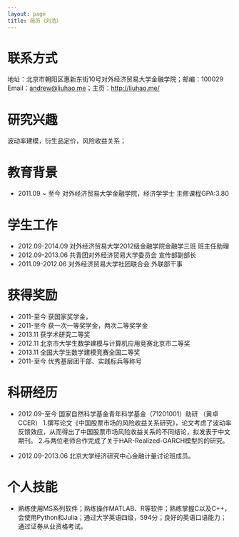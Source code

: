 ```yaml
---
layout: page
title: 简历（刘浩）
---
```


# 联系方式

地址：北京市朝阳区惠新东街10号对外经济贸易大学金融学院；邮编：100029  
Email：andrew@liuhao.me；主页：<http://liuhao.me/>

# 研究兴趣

波动率建模，衍生品定价，风险收益关系；

# 教育背景

- 2011.09 ~ 至今 对外经济贸易大学金融学院，经济学学士  主修课程GPA:3.80

# 学生工作
- 2012.09-2014.09 对外经济贸易大学2012级金融学院金融学三班            班主任助理
- 2012.09-2013.06 共青团对外经济贸易大学委员会                        宣传部副部长
- 2011.09-2012.06	对外经济贸易大学社团联合会                          外联部干事





# 获得奖励

- 2011-至今	获国家奖学金，
- 2011-至今 获一次一等奖学金，两次二等奖学金
- 2013.11              获学术研究二等奖
- 2012.11	北京市大学生数学建模与计算机应用竞赛北京市二等奖
- 2013.11	全国大学生数学建模竞赛全国二等奖
- 2011-至今 优秀基层团干部、实践标兵等称号

# 科研经历	
- 2012.09-至今         国家自然科学基金青年科学基金（71201001）助研 （黄卓 CCER）
                       1.撰写论文《中国股票市场的风险收益关系研究》，论文考虑了波动率反馈效应，从而得出了中国股票市场风险收益关系的不同结论，拟发表于中文期刊。
                       2.与两位老师合作完成了关于HAR-Realized-GARCH模型的的研究。

- 2012.09-2013.06 	北京大学经济研究中心金融计量讨论班成员。



# 个人技能

- 熟练使用MS系列软件；熟练操作MATLAB、R等软件；熟练掌握C以及C++，会使用Python和Julia；通过大学英语四级，594分；良好的英语口语能力；通过证券从业资格考试。
